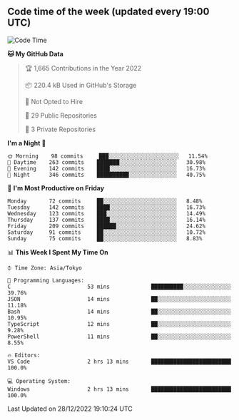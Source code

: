## Code time of the week (updated every 19:00 UTC)

<!--START_SECTION:waka-->
![Code Time](http://img.shields.io/badge/Code%20Time-1%2C455%20hrs%2026%20mins-blue)

**🐱 My GitHub Data** 

> 🏆 1,665 Contributions in the Year 2022
 > 
> 📦 220.4 kB Used in GitHub's Storage 
 > 
> 🚫 Not Opted to Hire
 > 
> 📜 29 Public Repositories 
 > 
> 🔑 3 Private Repositories  
 > 
**I'm a Night 🦉** 

```text
🌞 Morning    98 commits     ███░░░░░░░░░░░░░░░░░░░░░░   11.54% 
🌆 Daytime    263 commits    ███████░░░░░░░░░░░░░░░░░░   30.98% 
🌃 Evening    142 commits    ████░░░░░░░░░░░░░░░░░░░░░   16.73% 
🌙 Night      346 commits    ██████████░░░░░░░░░░░░░░░   40.75%

```
📅 **I'm Most Productive on Friday** 

```text
Monday       72 commits     ██░░░░░░░░░░░░░░░░░░░░░░░   8.48% 
Tuesday      142 commits    ████░░░░░░░░░░░░░░░░░░░░░   16.73% 
Wednesday    123 commits    ███░░░░░░░░░░░░░░░░░░░░░░   14.49% 
Thursday     137 commits    ████░░░░░░░░░░░░░░░░░░░░░   16.14% 
Friday       209 commits    ██████░░░░░░░░░░░░░░░░░░░   24.62% 
Saturday     91 commits     ██░░░░░░░░░░░░░░░░░░░░░░░   10.72% 
Sunday       75 commits     ██░░░░░░░░░░░░░░░░░░░░░░░   8.83%

```


📊 **This Week I Spent My Time On** 

```text
⌚︎ Time Zone: Asia/Tokyo

💬 Programming Languages: 
C                        53 mins             ██████████░░░░░░░░░░░░░░░   39.76% 
JSON                     14 mins             ██░░░░░░░░░░░░░░░░░░░░░░░   11.18% 
Bash                     14 mins             ██░░░░░░░░░░░░░░░░░░░░░░░   10.95% 
TypeScript               12 mins             ██░░░░░░░░░░░░░░░░░░░░░░░   9.28% 
PowerShell               11 mins             ██░░░░░░░░░░░░░░░░░░░░░░░   8.55%

🔥 Editors: 
VS Code                  2 hrs 13 mins       █████████████████████████   100.0%

💻 Operating System: 
Windows                  2 hrs 13 mins       █████████████████████████   100.0%

```


 Last Updated on 28/12/2022 19:10:24 UTC
<!--END_SECTION:waka-->